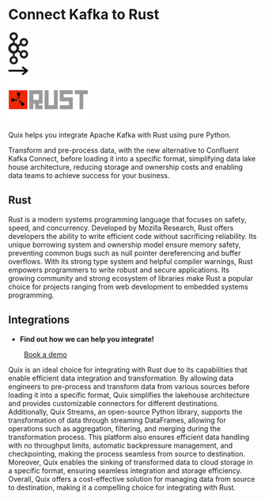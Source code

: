# Connect Kafka to Rust

<div class="connect-images cards blog-grid-card" markdown>
<div>
<img src="../images/kafka_logo.png" width="40px" />
</div>
<div>
<img src="../images/arrow.svg" width="40px" />
</div>
<div>
<img src="./images/rust_1.jpg" />
</div>
</div>

Quix helps you integrate Apache Kafka with Rust using pure Python.

Transform and pre-process data, with the new alternative to Confluent Kafka Connect, before loading it into a specific format, simplifying data lake house architecture, reducing storage and ownership costs and enabling data teams to achieve success for your business.

## Rust

Rust is a modern systems programming language that focuses on safety, speed, and concurrency. Developed by Mozilla Research, Rust offers developers the ability to write efficient code without sacrificing reliability. Its unique borrowing system and ownership model ensure memory safety, preventing common bugs such as null pointer dereferencing and buffer overflows. With its strong type system and helpful compiler warnings, Rust empowers programmers to write robust and secure applications. Its growing community and strong ecosystem of libraries make Rust a popular choice for projects ranging from web development to embedded systems programming.

## Integrations

<div class="grid cards" markdown>

- __Find out how we can help you integrate!__

    <a class="md-button md-button--primary" href="https://quix.io/book-a-demo" target="_blank" style="margin:.5rem;">Book a demo</a>

</div>


Quix is an ideal choice for integrating with Rust due to its capabilities that enable efficient data integration and transformation. By allowing data engineers to pre-process and transform data from various sources before loading it into a specific format, Quix simplifies the lakehouse architecture and provides customizable connectors for different destinations. Additionally, Quix Streams, an open-source Python library, supports the transformation of data through streaming DataFrames, allowing for operations such as aggregation, filtering, and merging during the transformation process. This platform also ensures efficient data handling with no throughput limits, automatic backpressure management, and checkpointing, making the process seamless from source to destination. Moreover, Quix enables the sinking of transformed data to cloud storage in a specific format, ensuring seamless integration and storage efficiency. Overall, Quix offers a cost-effective solution for managing data from source to destination, making it a compelling choice for integrating with Rust.

